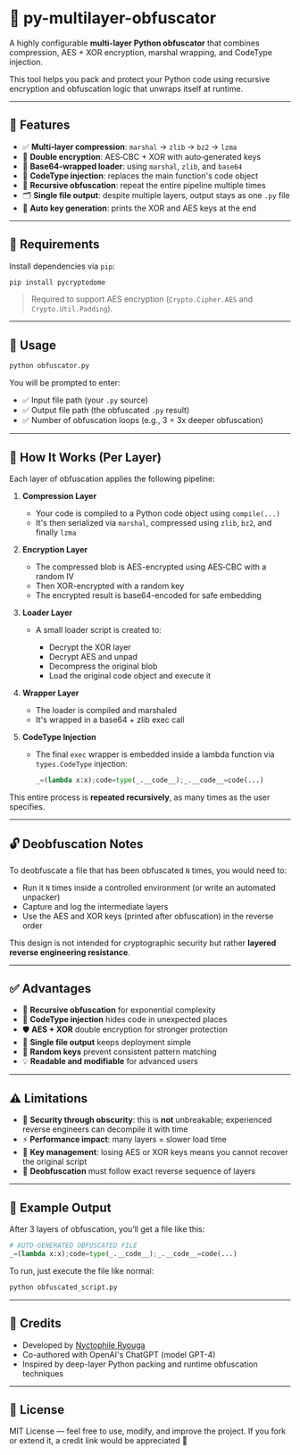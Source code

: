 # 🔐 py-multilayer-obfuscator

A highly configurable **multi-layer Python obfuscator** that combines compression, AES + XOR encryption, marshal wrapping, and CodeType injection.

This tool helps you pack and protect your Python code using recursive encryption and obfuscation logic that unwraps itself at runtime.

---

## 📆 Features

* ✅ **Multi-layer compression**: `marshal` → `zlib` → `bz2` → `lzma`
* 🔐 **Double encryption**: AES‑CBC + XOR with auto‑generated keys
* 📜 **Base64-wrapped loader**: using `marshal`, `zlib`, and `base64`
* 🧠 **CodeType injection**: replaces the main function's code object
* 🔁 **Recursive obfuscation**: repeat the entire pipeline multiple times
* 🗂 **Single file output**: despite multiple layers, output stays as one `.py` file
* 🎲 **Auto key generation**: prints the XOR and AES keys at the end

---

## 💪 Requirements

Install dependencies via `pip`:

```bash
pip install pycryptodome
```

> Required to support AES encryption (`Crypto.Cipher.AES` and `Crypto.Util.Padding`).

---

## 🚀 Usage

```bash
python obfuscator.py
```

You will be prompted to enter:

* ✅ Input file path (your `.py` source)
* ✅ Output file path (the obfuscated `.py` result)
* ✅ Number of obfuscation loops (e.g., 3 = 3x deeper obfuscation)

---

## 🔁 How It Works (Per Layer)

Each layer of obfuscation applies the following pipeline:

1. **Compression Layer**

   * Your code is compiled to a Python code object using `compile(...)`
   * It's then serialized via `marshal`, compressed using `zlib`, `bz2`, and finally `lzma`

2. **Encryption Layer**

   * The compressed blob is AES-encrypted using AES‑CBC with a random IV
   * Then XOR-encrypted with a random key
   * The encrypted result is base64-encoded for safe embedding

3. **Loader Layer**

   * A small loader script is created to:

     * Decrypt the XOR layer
     * Decrypt AES and unpad
     * Decompress the original blob
     * Load the original code object and execute it

4. **Wrapper Layer**

   * The loader is compiled and marshaled
   * It's wrapped in a base64 + zlib exec call

5. **CodeType Injection**

   * The final `exec` wrapper is embedded inside a lambda function via `types.CodeType` injection:

     ```python
     _=(lambda x:x);code=type(_.__code__);_.__code__=code(...)
     ```

This entire process is **repeated recursively**, as many times as the user specifies.

---

## 🔓 Deobfuscation Notes

To deobfuscate a file that has been obfuscated `N` times, you would need to:

* Run it `N` times inside a controlled environment (or write an automated unpacker)
* Capture and log the intermediate layers
* Use the AES and XOR keys (printed after obfuscation) in the reverse order

This design is not intended for cryptographic security but rather **layered reverse engineering resistance**.

---

## ✅ Advantages

* 🔁 **Recursive obfuscation** for exponential complexity
* 🧬 **CodeType injection** hides code in unexpected places
* 🛡 **AES + XOR** double encryption for stronger protection
* 📆 **Single file output** keeps deployment simple
* 🎲 **Random keys** prevent consistent pattern matching
* 💡 **Readable and modifiable** for advanced users

---

## ⚠️ Limitations

* 🧠 **Security through obscurity**: this is **not** unbreakable; experienced reverse engineers can decompile it with time
* ⚡ **Performance impact**: many layers = slower load time
* 🔑 **Key management**: losing AES or XOR keys means you cannot recover the original script
* 🔁 **Deobfuscation** must follow exact reverse sequence of layers

---

## 📛 Example Output

After 3 layers of obfuscation, you’ll get a file like this:

```python
# AUTO-GENERATED OBFUSCATED FILE
_=(lambda x:x);code=type(_.__code__);_.__code__=code(...)
```

To run, just execute the file like normal:

```bash
python obfuscated_script.py
```

---

## 🧐 Credits

* Developed by [Nyctophile Ryouga](https://github.com/n1k4xryougaaa)
* Co-authored with OpenAI's ChatGPT (model GPT-4)
* Inspired by deep-layer Python packing and runtime obfuscation techniques

---

## 📜 License

MIT License — feel free to use, modify, and improve the project.
If you fork or extend it, a credit link would be appreciated 🙏
